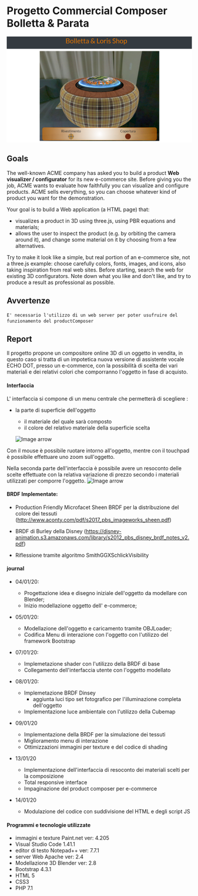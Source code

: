﻿# Progetto Commercial Composer Bolletta & Parata
	
![Image Preview](CommercialComposer/img/preview.PNG)
	
## Goals 
The well-known ACME company has asked you to build a product  **Web visualizer / configurator**  for its new e-commerce site. Before giving you the job, ACME wants to evaluate how faithfully you can visualize and configure products. ACME sells everything, so you can choose whatever kind of product you want for the demonstration.

Your goal is to build a Web application (a HTML page) that:

-   visualizes a product in 3D using three.js, using PBR equations and materials;
-   allows the user to inspect the product (e.g. by orbiting the camera around it), and change some material on it by choosing from a few alternatives.

Try to make it look like a simple, but real portion of an e-commerce site, not a three.js example: choose carefully colors, fonts, images, and icons, also taking inspiration from real web sites. Before starting, search the web for existing 3D configurators. Note down what you like and don't like, and try to produce a result as professional as possible.

## Avvertenze
	E' necessario l'utilizzo di un web server per poter usufruire del funzionamento del productComposer
	
## Report

Il progetto propone un compositore online 3D di un oggetto in vendita, in questo caso si tratta di un impotetica nuova versione di assistente vocale ECHO DOT, presso un e-commerce, con la possibilità di scelta dei vari materiali e dei relativi colori che comporranno l'oggetto in fase di acquisto.

#### Interfaccia

L' interfaccia si compone di un menu centrale che permetterà di scegliere :
* la parte di superficie dell'oggetto 
	* il materiale del quale sarà composto
	* il colore del relativo materiale della 	superficie scelta
	
	![Image arrow](/img/menu.PNG)
	

Con il mouse è possibile ruotare intorno all'oggetto, mentre con il touchpad è possibile effettuare uno zoom sull'oggetto. 

Nella seconda parte dell'interfaccia è possibile avere un resoconto delle scelte effettuate con la relativa variazione di prezzo secondo i materiali utilizzati per comporre l'oggetto.
![Image arrow](/img/resoconto.PNG)


#### BRDF Implementate:
	
* Production Friendly Microfacet Sheen BRDF per la distribuzione del colore dei tessuti
(http://www.aconty.com/pdf/s2017_pbs_imageworks_sheen.pdf)

* BRDF di Burley della Disney
(https://disney-animation.s3.amazonaws.com/library/s2012_pbs_disney_brdf_notes_v2.pdf)

* Riflessione tramite algoritmo SmithGGXSchlickVisibility


#### journal

* 04/01/20:
	* Progettazione idea e disegno iniziale dell'oggetto da modellare con Blender;  
	* Inizio modellazione oggetto dell' e-commerce;
	
* 05/01/20:
	* Modellazione dell'oggetto e caricamento tramite OBJLoader;
	* Codifica Menu di interazione con l'oggetto con l'utilizzo del framework Bootstrap

* 07/01/20:
	* Implemetazione shader con l'utilizzo della BRDF di base 
	* Collegamento dell'interfaccia utente con l'oggetto modellato

* 08/01/20:
	* Implemetazione  BRDF Dinsey  
		* aggiunta luci tipo set fotografico per l'illuminazione completa dell'oggetto 
	* Implementazione luce ambientale con l'utilizzo della Cubemap

* 09/01/20
	* Implementazione della BRDF per la simulazione dei tessuti
	* Miglioramento menu di interazione
	* Ottimizzazioni immagini per texture e del codice di shading

* 13/01/20
	* Implementazione dell'interfaccia di resoconto dei materiali scelti per la composizione
	* Total responsive interface
	* Impaginazione del product composer per e-commerce
* 14/01/20
	* Modulazione del codice con suddivisione del HTML e degli script JS
	
 	
#### Programmi e tecnologie utilizzate 

* immagini e texture Paint.net ver: 4.205  
* Visual Studio Code 1.41.1  
* editor di testo Notepad++ ver: 7.7.1  
* server Web Apache ver: 2.4  
* Modellazione 3D Blender ver: 2.8
* Bootstrap 4.3.1
* HTML 5
* CSS3
* PHP 7.1

